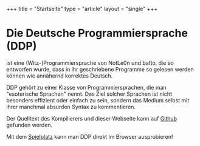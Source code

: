 +++
title = "Startseite"
type = "article"
layout = "single"
+++

# Die Deutsche Programmiersprache (DDP)

ist eine (Witz-)Programmiersprache von NotLe0n und bafto, die so entworfen wurde, dass in ihr geschriebene Programme so gelesen werden können wie annähernd korrektes Deutsch.

DDP gehört zu einer Klasse von Programmiersprachen, die man "esoterische Sprachen" nennt. Das Ziel solcher Sprachen ist nicht besonders effizient oder einfach zu sein, sondern das Medium selbst mit ihrer manchmal absurden Syntax zu kommentieren.

Der Quelltext des Kompilierers und dieser Webseite kann auf [Github](https://github.com/DDP-Projekt) gefunden werden.

Mit dem [Spielplatz](https://ddp.le0n.dev/Spielplatz) kann man DDP direkt im Browser ausprobieren!